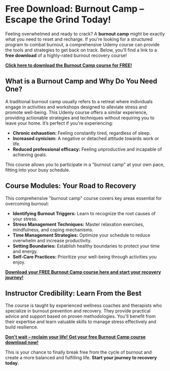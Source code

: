 # Free Download: Burnout Camp – Escape the Grind Today!

Feeling overwhelmed and ready to crack? A **burnout camp** might be exactly what you need to reset and recharge. If you're looking for a structured program to combat burnout, a comprehensive Udemy course can provide the tools and strategies to get back on track. Below, you'll find a link to a **free download** of a highly-rated burnout recovery course!

[**Click here to download the Burnout Camp course for FREE!**](https://udemywork.com/burnout-camp)

## What is a Burnout Camp and Why Do You Need One?

A traditional burnout camp usually refers to a retreat where individuals engage in activities and workshops designed to alleviate stress and promote well-being. This Udemy course offers a similar experience, providing actionable strategies and techniques without requiring you to leave your home. It’s perfect if you're experiencing:

*   **Chronic exhaustion:** Feeling constantly tired, regardless of sleep.
*   **Increased cynicism:** A negative or detached attitude towards work or life.
*   **Reduced professional efficacy:** Feeling unproductive and incapable of achieving goals.

This course allows you to participate in a "burnout camp" at your own pace, fitting into your busy schedule.

## Course Modules: Your Road to Recovery

This comprehensive "burnout camp" course covers key areas essential for overcoming burnout:

*   **Identifying Burnout Triggers:** Learn to recognize the root causes of your stress.
*   **Stress Management Techniques:** Master relaxation exercises, mindfulness, and coping mechanisms.
*   **Time Management Strategies:** Optimize your schedule to reduce overwhelm and increase productivity.
*   **Setting Boundaries:** Establish healthy boundaries to protect your time and energy.
*   **Self-Care Practices:** Prioritize your well-being through activities you enjoy.

[**Download your FREE Burnout Camp course here and start your recovery journey!**](https://udemywork.com/burnout-camp)

## Instructor Credibility: Learn From the Best

The course is taught by experienced wellness coaches and therapists who specialize in burnout prevention and recovery. They provide practical advice and support based on proven methodologies. You'll benefit from their expertise and learn valuable skills to manage stress effectively and build resilience.

[**Don't wait – reclaim your life! Get your free Burnout Camp course download now!**](https://udemywork.com/burnout-camp)

This is your chance to finally break free from the cycle of burnout and create a more balanced and fulfilling life. **Start your journey to recovery today.**
